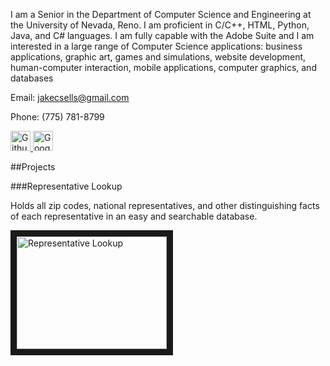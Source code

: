 I am a Senior in the Department of Computer Science and Engineering at the University of Nevada, Reno. I am proficient in C/C++, HTML, Python, Java, and C# languages. I am fully capable with the Adobe Suite and I am interested in a large range of Computer Science applications: business applications, graphic art, games and simulations, website development, human-computer interaction, mobile applications, computer graphics, and databases

Email: [jakecsells@gmail.com](mailto:jakecsells@gmail.com)

Phone: (775) 781-8799

<a href="https://github.com/jakecsells/">
<img src="https://raw2.github.com/github/media/master/octocats/blacktocat-32.png" alt="Github" style="border:0;width:32px;height:32px;"/>
</a>
<a href="//plus.google.com/117361433329982367194?prsrc=3"
   rel="publisher" target="_top" style="text-decoration:none;">
<img src="//ssl.gstatic.com/images/icons/gplus-32.png" alt="Google+" style="border:0;width:32px;height:32px;"/>
</a>

##Projects

###Representative Lookup

Holds all zip codes, national representatives, and other distinguishing facts of each representative in an easy and searchable database.

<a href="http://www.youtube.com/watch?feature=player_embedded&v=http://youtu.be/6OV477_gtlU
" target="_blank"><img src="http://img.youtube.com/vi/http://youtu.be/6OV477_gtlU/0.jpg" 
alt="Representative Lookup" width="240" height="180" border="10" /></a>